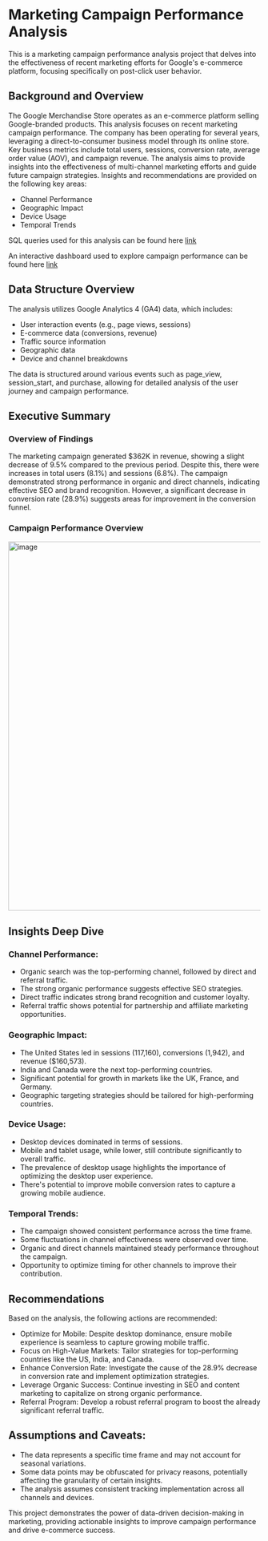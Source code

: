 # Marketing Campaign Performance Analysis
This is a marketing campaign performance analysis project that delves into the effectiveness of recent marketing efforts for Google's e-commerce platform, focusing specifically on post-click user behavior.


## Background and Overview
The Google Merchandise Store operates as an e-commerce platform selling Google-branded products. This analysis focuses on recent marketing campaign performance. The company has been operating for several years, leveraging a direct-to-consumer business model through its online store.
Key business metrics include total users, sessions, conversion rate, average order value (AOV), and campaign revenue. The analysis aims to provide insights into the effectiveness of multi-channel marketing efforts and guide future campaign strategies.
Insights and recommendations are provided on the following key areas:
- Channel Performance
- Geographic Impact
- Device Usage
- Temporal Trends

SQL queries used for this analysis can be found here [link](https://console.cloud.google.com/bigquery?ws=!1m7!1m6!12m5!1m3!1scampaign-per!2sus-central1!3sfe4737b7-2149-47f0-b3ec-b56cb23043c1!2e1)


An interactive dashboard used to explore campaign performance can be found here [link](https://lookerstudio.google.com/s/u2OxBsWwvGc)

## Data Structure Overview

The analysis utilizes Google Analytics 4 (GA4) data, which includes:
- User interaction events (e.g., page views, sessions)
- E-commerce data (conversions, revenue)
- Traffic source information
- Geographic data
- Device and channel breakdowns

The data is structured around various events such as page_view, session_start, and purchase, allowing for detailed analysis of the user journey and campaign performance.

## Executive Summary

### Overview of Findings
The marketing campaign generated $362K in revenue, showing a slight decrease of 9.5% compared to the previous period. Despite this, there were increases in total users (8.1%) and sessions (6.8%). The campaign demonstrated strong performance in organic and direct channels, indicating effective SEO and brand recognition. However, a significant decrease in conversion rate (28.9%) suggests areas for improvement in the conversion funnel.

### Campaign Performance Overview

<img width="737" alt="image" src="https://github.com/user-attachments/assets/eb9ec6fc-58f5-435d-a5af-830cc2fe8020">

## Insights Deep Dive
### Channel Performance:
- Organic search was the top-performing channel, followed by direct and referral traffic.
- The strong organic performance suggests effective SEO strategies.
- Direct traffic indicates strong brand recognition and customer loyalty.
- Referral traffic shows potential for partnership and affiliate marketing opportunities.

### Geographic Impact:
- The United States led in sessions (117,160), conversions (1,942), and revenue ($160,573).
- India and Canada were the next top-performing countries.
- Significant potential for growth in markets like the UK, France, and Germany.
- Geographic targeting strategies should be tailored for high-performing countries.

### Device Usage:
- Desktop devices dominated in terms of sessions.
- Mobile and tablet usage, while lower, still contribute significantly to overall traffic.
- The prevalence of desktop usage highlights the importance of optimizing the desktop user experience.
- There's potential to improve mobile conversion rates to capture a growing mobile audience.

### Temporal Trends:
- The campaign showed consistent performance across the time frame.
- Some fluctuations in channel effectiveness were observed over time.
- Organic and direct channels maintained steady performance throughout the campaign.
- Opportunity to optimize timing for other channels to improve their contribution.

## Recommendations
Based on the analysis, the following actions are recommended:
- Optimize for Mobile: Despite desktop dominance, ensure mobile experience is seamless to capture growing mobile traffic.
- Focus on High-Value Markets: Tailor strategies for top-performing countries like the US, India, and Canada.
- Enhance Conversion Rate: Investigate the cause of the 28.9% decrease in conversion rate and implement optimization strategies.
- Leverage Organic Success: Continue investing in SEO and content marketing to capitalize on strong organic performance.
- Referral Program: Develop a robust referral program to boost the already significant referral traffic.

## Assumptions and Caveats:
- The data represents a specific time frame and may not account for seasonal variations.
- Some data points may be obfuscated for privacy reasons, potentially affecting the granularity of certain insights.
- The analysis assumes consistent tracking implementation across all channels and devices.


This project demonstrates the power of data-driven decision-making in marketing, providing actionable insights to improve campaign performance and drive e-commerce success.




